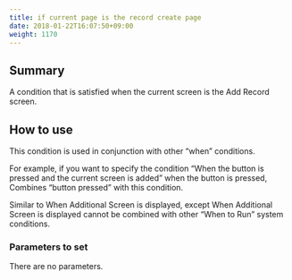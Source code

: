 ```yaml
---
title: if current page is the record create page
date: 2018-01-22T16:07:50+09:00
weight: 1170
---
```

## Summary

A condition that is satisfied when the current screen is the Add Record screen.

## How to use

This condition is used in conjunction with other “when” conditions.

For example, if you want to specify the condition “When the button is pressed and the current screen is added” when the button is pressed, Combines “button pressed” with this condition.

Similar to When Additional Screen is displayed, except When Additional Screen is displayed cannot be combined with other “When to Run” system conditions.

### Parameters to set

There are no parameters.
